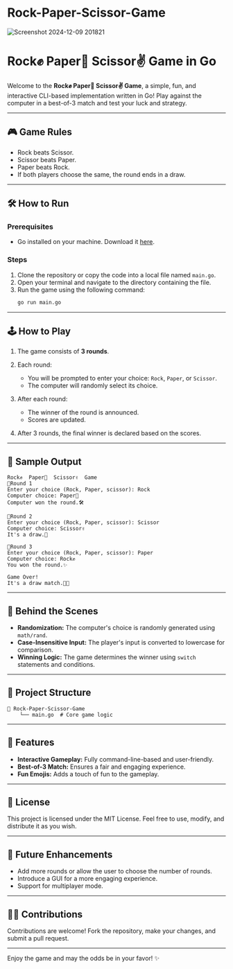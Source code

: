 ﻿# Rock-Paper-Scissor-Game
 
![Screenshot 2024-12-09 201821](https://github.com/user-attachments/assets/16a1e22c-f43b-4f94-ae28-2ea5df77bafc)
# Rock✊ Paper🫱 Scissor✌️ Game in Go

Welcome to the **Rock✊ Paper🫱 Scissor✌️ Game**, a simple, fun, and interactive CLI-based implementation written in Go! Play against the computer in a best-of-3 match and test your luck and strategy.

---

## 🎮 **Game Rules**
- Rock beats Scissor.
- Scissor beats Paper.
- Paper beats Rock.
- If both players choose the same, the round ends in a draw.

---

## 🛠️ **How to Run**

### Prerequisites
- Go installed on your machine. Download it [here](https://golang.org/dl/).

### Steps
1. Clone the repository or copy the code into a local file named `main.go`.
2. Open your terminal and navigate to the directory containing the file.
3. Run the game using the following command:
   ```bash
   go run main.go
   ```

---

## 🕹️ **How to Play**
1. The game consists of **3 rounds**.
2. Each round:
   - You will be prompted to enter your choice: `Rock`, `Paper`, or `Scissor`.
   - The computer will randomly select its choice.
3. After each round:
   - The winner of the round is announced.
   - Scores are updated.

4. After 3 rounds, the final winner is declared based on the scores.

---

## 📝 **Sample Output**
```
Rock✊  Paper🫱  Scissor✌️  Game
🥏Round 1
Enter your choice (Rock, Paper, scissor): Rock
Computer choice: Paper🫱
Computer won the round.🛠️

🥏Round 2
Enter your choice (Rock, Paper, scissor): Scissor
Computer choice: Scissor✌️
It's a draw.🤝

🥏Round 3
Enter your choice (Rock, Paper, scissor): Paper
Computer choice: Rock✊
You won the round.✨

Game Over!
It's a draw match.😶‍🌫️
```

---

## 🤖 **Behind the Scenes**
- **Randomization:** The computer's choice is randomly generated using `math/rand`.
- **Case-Insensitive Input:** The player's input is converted to lowercase for comparison.
- **Winning Logic:** The game determines the winner using `switch` statements and conditions.

---

## 📂 **Project Structure**
```plaintext
📁 Rock-Paper-Scissor-Game
    └── main.go  # Core game logic
```

---

## 🤩 **Features**
- **Interactive Gameplay:** Fully command-line-based and user-friendly.
- **Best-of-3 Match:** Ensures a fair and engaging experience.
- **Fun Emojis:** Adds a touch of fun to the gameplay.

---

## 📜 **License**
This project is licensed under the MIT License. Feel free to use, modify, and distribute it as you wish.

---

## 🚀 **Future Enhancements**
- Add more rounds or allow the user to choose the number of rounds.
- Introduce a GUI for a more engaging experience.
- Support for multiplayer mode.

---

## 🧑‍💻 **Contributions**
Contributions are welcome! Fork the repository, make your changes, and submit a pull request.

---

Enjoy the game and may the odds be in your favor! ✨
